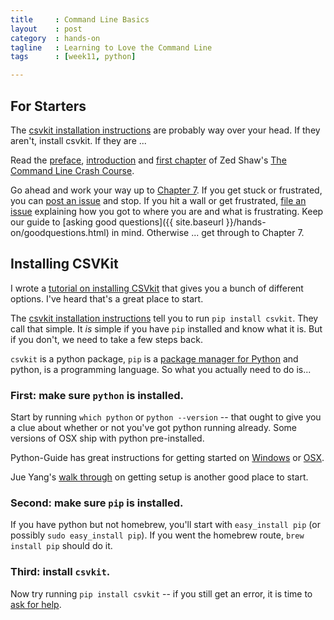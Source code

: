 ```yaml
---
title     : Command Line Basics
layout    : post
category  : hands-on
tagline   : Learning to Love the Command Line
tags      : [week11, python]

---
```


## For Starters

The [csvkit installation instructions](http://csvkit.readthedocs.org/en/latest/install.html) are probably way over your head. If they aren't, install csvkit. If they are ...

Read the [preface](http://cli.learncodethehardway.org/book/preface.html), [introduction](http://cli.learncodethehardway.org/book/introduction.html) and [first chapter](http://cli.learncodethehardway.org/book/ex1.html) of Zed Shaw's [The Command Line Crash Course](http://cli.learncodethehardway.org/book/).

Go ahead and work your way up to [Chapter 7](http://cli.learncodethehardway.org/book/ex7.html). If you get stuck or frustrated, you can [post an issue](https://github.com/amandabee/CUNY-data-skills/issues) and stop. If you hit a wall or get frustrated, [file an issue](https://github.com/amandabee/CUNY-data-skills/issues) explaining how you got to where you are and what is frustrating.  Keep our guide to [asking good questions]({{ site.baseurl }}/hands-on/goodquestions.html) in mind. 
Otherwise ... get through to Chapter 7. 

## Installing CSVKit

I wrote a [tutorial on installing CSVkit](https://github.com/amandabee/CUNY-SOJ-data-storytelling/wiki/Tutorial:-Installing-CSVKit) that gives you a bunch of different options. I've heard that's a great place to start. 

The [csvkit installation instructions](http://csvkit.readthedocs.org/en/0.9.1/install.html) tell you to run `pip install csvkit`. They call that simple. It *is* simple if you have `pip` installed and know what it is. But if you don't, we need to take a few steps back.

`csvkit` is a python package, `pip` is a [package manager for Python](https://en.wikipedia.org/wiki/Pip_%28package_manager%29) and python, is a programming language. So what you actually need to do is...

### First: make sure `python` is installed.

Start by running `which python` or `python --version` -- that ought to give you a clue about whether or not you've got python running already. Some versions of OSX ship with python pre-installed. 

Python-Guide has great instructions for getting started on [Windows](http://docs.python-guide.org/en/latest/starting/install/win/) or [OSX](http://docs.python-guide.org/en/latest/starting/install/osx/).

Jue Yang's [walk through](https://github.com/jueyang/know-your-tools) on getting setup is another good place to start. 

### Second: make sure `pip` is installed.

If you have python but not homebrew, you'll start with `easy_install pip` (or possibly `sudo easy_install pip`). If you went the homebrew route, `brew install pip` should do it. 

### Third: install `csvkit`. 

Now try running `pip install csvkit` -- if you still get an error, it is time to [ask for help](https://github.com/amandabee/CUNY-data-skills/issues). 
